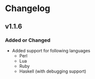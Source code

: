 <!-- Changelog -->
# Changelog

## v1.1.6

### Added or Changed
- Added support for following languages
	- Perl
	- Lua
	- Ruby
	- Haskell (with debugging support)
